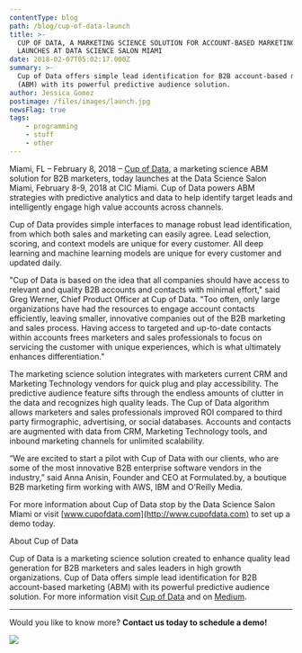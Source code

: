 ```yaml
---
contentType: blog
path: /blog/cup-of-data-launch
title: >-
  CUP OF DATA, A MARKETING SCIENCE SOLUTION FOR ACCOUNT-BASED MARKETING,
  LAUNCHES AT DATA SCIENCE SALON MIAMI
date: 2018-02-07T05:02:17.000Z
summary: >-
  Cup of Data offers simple lead identification for B2B account-based marketing
  (ABM) with its powerful predictive audience solution.
author: Jessica Gomez
postimage: /files/images/launch.jpg
newsFlag: true
tags:
    - programming
    - stuff
    - other
---
```

Miami, FL – February 8, 2018 – [Cup of Data](http://www.cupofdata.com/), a marketing science ABM solution for B2B marketers, today launches at the Data Science Salon Miami, February 8-9, 2018 at CIC Miami. Cup of Data powers ABM strategies with predictive analytics and data to help identify target leads and intelligently engage high value accounts across channels.

Cup of Data provides simple interfaces to manage robust lead identification, from which both sales and marketing can easily agree. Lead selection, scoring, and context models are unique for every customer. All deep learning and machine learning models are unique for every customer and updated daily.

"Cup of Data is based on the idea that all companies should have access to relevant and quality B2B accounts and contacts with minimal effort," said Greg Werner, Chief Product Officer at Cup of Data. "Too often, only large organizations have had the resources to engage account contacts efficiently, leaving smaller, innovative companies out of the B2B marketing and sales process. Having access to targeted and up-to-date contacts within accounts frees marketers and sales professionals to focus on servicing the customer with unique experiences, which is what ultimately enhances differentiation."

The marketing science solution integrates with marketers current CRM and Marketing Technology vendors for quick plug and play accessibility. The predictive audience feature sifts through the endless amounts of clutter in the data and recognizes high quality leads. The Cup of Data algorithm allows marketers and sales professionals improved ROI compared to third party firmographic, advertising, or social databases. Accounts and contacts are augmented with data from CRM, Marketing Technology tools, and inbound marketing channels for unlimited scalability.

“We are excited to start a pilot with Cup of Data with our clients, who are some of the most innovative B2B enterprise software vendors in the industry,” said Anna Anisin, Founder and CEO at Formulated.by, a boutique B2B marketing firm working with AWS, IBM and O’Reilly Media.

For more information about Cup of Data stop by the Data Science Salon Miami or visit [www.cupofdata.com](http://www.cupofdata.com) to set up a demo today.

About Cup of Data

Cup of Data is a marketing science solution created to enhance quality lead generation for B2B marketers and sales leaders in high growth organizations. Cup of Data offers simple lead identification for B2B account-based marketing (ABM) with its powerful predictive audience solution. For more information visit [Cup of Data](https://cupofdata.com) and on [Medium](https://medium.com/cup-of-data).

---
Would you like to know more? **Contact us today to schedule a demo!**


[![](/files/images/button_schedule-a-demo.png)](https://www.cupofdata.com/onboard?utm_source=blog&utm_medium=cta&utm_campaign=demo)
